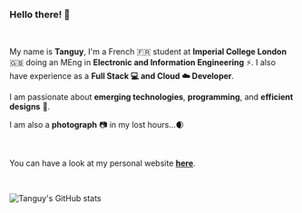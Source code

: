 ### Hello there! 👋

</br>

My name is **Tanguy**, I'm a French :fr: student at **Imperial College London** :uk: doing an MEng in **Electronic and Information Engineering** :zap:. I also have experience as a **Full Stack :computer: and Cloud :cloud: Developer**.

I am passionate about **emerging technologies**, **programming**, and **efficient designs** :floppy_disk:.

I am also a **photograph** :camera: in my lost hours...:waxing_crescent_moon:

</br>

You can have a look at my personal website [**here**](https://tlp19.github.io/portfolio/).

</br>

![Tanguy's GitHub stats](https://github-readme-stats.vercel.app/api?username=tlp19&show_icons=true&title_color=ff6030&icon_color=c864b4&count_private=true&hide=issues)



<!--
**tlp19/tlp19** is a ✨ _special_ ✨ repository because its `README.md` (this file) appears on your GitHub profile.

Here are some ideas to get you started:

- 🔭 I’m currently working on ...
- 🌱 I’m currently learning ...
- 👯 I’m looking to collaborate on ...
- 🤔 I’m looking for help with ...
- 💬 Ask me about ...
- 📫 How to reach me: ...
- 😄 Pronouns: ...
- ⚡ Fun fact: ...
-->
